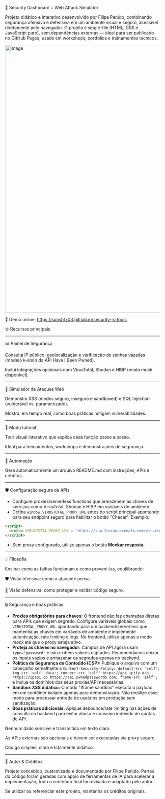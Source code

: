 🧠 Security Dashboard + Web Attack Simulator



Projeto didático e interativo desenvolvido por Filipe Penido, combinando segurança ofensiva e defensiva em um ambiente visual e seguro, acessível diretamente pelo navegador.
O projeto é single-file (HTML, CSS e JavaScript puro), sem dependências externas — ideal para ser publicado no GitHub Pages, usado em workshops, portfólios e treinamentos técnicos.

<img width="1101" height="869" alt="image" src="https://github.com/user-attachments/assets/e8597653-cf54-4120-aed2-c5f302907d2f" />

🔗 Demo online: https://sunsh1x03.github.io/security-js-tools

⚙️ Recursos principais

---

📊 Painel de Segurança

Consulta IP público, geolocalização e verificação de senhas vazadas (modelo k-anon da API Have I Been Pwned).

Inclui integrações opcionais com VirusTotal, Shodan e HIBP (modo mock disponível).

---

🧪 Simulador de Ataques Web

Demonstra XSS (modos seguro, inseguro e sandboxed) e SQL Injection (vulnerável vs. parametrizado).

Mostra, em tempo real, como boas práticas mitigam vulnerabilidades.

---

📘 Modo tutorial

Tour visual interativo que explica cada função passo a passo.

Ideal para treinamentos, workshops e demonstrações de segurança.

---

📄 Automação

Gera automaticamente um arquivo README.md com instruções, APIs e créditos.

---

🛡️ Configuração segura de APIs

- Configure proxies/serverless functions que armazenem as chaves de serviços como VirusTotal, Shodan e HIBP em variáveis de ambiente.
- Defina `window.VIRUSTOTAL_PROXY_URL` antes do script principal apontando para seu endpoint seguro para habilitar o botão "Checar". Exemplo:

```html
<script>
  window.VIRUSTOTAL_PROXY_URL = 'https://sua-funcao.exemplo.com/virustotal';
</script>
```

- Sem proxy configurado, utilize apenas o botão **Mockar resposta**.

---

💡 Filosofia

Ensinar como as falhas funcionam e como preveni-las, equilibrando:



🛡️ Visão ofensiva: como o atacante pensa.

🔐 Visão defensiva: como proteger e validar código seguro.

---

🔒 Segurança e boas práticas

- **Proxies obrigatórios para chaves:** O frontend não faz chamadas diretas para APIs que exigem segredo. Configure variáveis globais como `VIRUSTOTAL_PROXY_URL` apontando para um backend/serverless que mantenha as chaves em variáveis de ambiente e implemente autenticação, rate limiting e logs. No frontend, utilize apenas o modo *mock* até que o proxy esteja ativo.
- **Proteja as chaves no navegador:** Campos de API agora usam `type="password"` e não exibem valores digitados. Recomendamos deixar os inputs vazios e armazenar os segredos apenas no backend.
- **Política de Segurança de Conteúdo (CSP):** Publique o arquivo com um cabeçalho semelhante a `Content-Security-Policy: default-src 'self'; img-src 'self' data:; connect-src 'self' https://api.ipify.org https://ipapi.co https://api.pwnedpasswords.com; frame-src 'self';` e inclua os domínios dos seus proxies/API necessárias.
- **Sandbox XSS didático:** O modo "Iframe sandbox" executa o payload em um contêiner isolado apenas para demonstração. Não reutilize esse modo para processar entrada de usuários em produção sem sanitização.
- **Boas práticas adicionais:** Aplique debounce/rate limiting nas ações de consulta no backend para evitar abuso e consumo indevido de quotas de API.

Nenhum dado sensível é transmitido em texto claro.

As APIs externas são opcionais e devem ser executadas via proxy seguro.

Código simples, claro e totalmente didático.

---

👤 Autor & Créditos

Projeto concebido, customizado e documentado por Filipe Penido.
Partes do código foram geradas com apoio de ferramentas de IA para acelerar a implementação; todo o conteúdo final foi revisado e adaptado pelo autor.

Se utilizar ou referenciar este projeto, mantenha os créditos originais.
